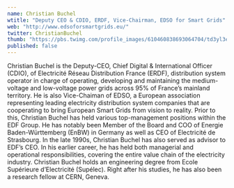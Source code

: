 ```yaml
---
name: Christian Buchel
wtitle: "Deputy CEO & CDIO, ERDF, Vice-Chairman, EDSO for Smart Grids"
web: "http://www.edsoforsmartgrids.eu/"
twitter: ChristianBuchel
thumb: "https://pbs.twimg.com/profile_images/610460838693064704/td3yl3eh_400x400.jpg"
published: false
---
```



Christian Buchel is the Deputy-CEO, Chief Digital & International Officer (CDIO), of Electricité Réseau Distribution France (ERDF), distribution system operator in charge of operating, developing and maintaining the medium-voltage and low-voltage power grids across 95% of France’s mainland territory. 
He is also Vice-Chaiman of EDSO, a European association representing leading electricity distribution system companies that are cooperating to bring European Smart Grids from vision to reality. 
Prior to this, Christian Buchel has held various top-management positions within the EDF Group. He has notably been Member of the Board and COO of Energie Baden-Württemberg (EnBW) in Germany as well as CEO of Electricité de Strasbourg. 
In the late 1990s, Christian Buchel has also served as advisor to EDF’s CEO. 
In his earlier career, he has held both managerial and operational responsibilities, covering the entire value chain of the electricity industry. 
Christian Buchel holds an engineering degree from Ecole Supérieure d’Electricité (Supélec). Right after his studies, he has also been a research fellow at CERN, Geneva.


